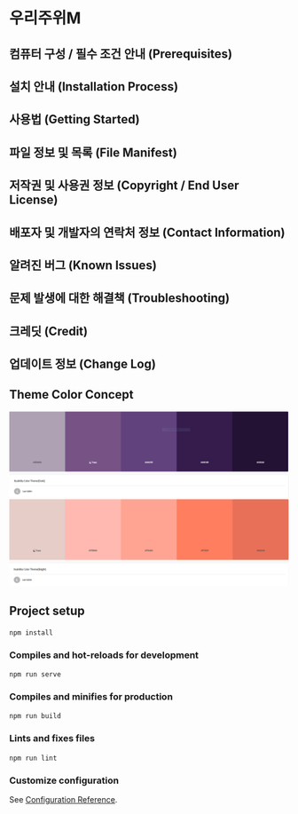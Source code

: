 # 우리주위M

## 컴퓨터 구성 / 필수 조건 안내 (Prerequisites)

## 설치 안내 (Installation Process)

## 사용법 (Getting Started)

## 파일 정보 및 목록 (File Manifest)

## 저작권 및 사용권 정보 (Copyright / End User License)

## 배포자 및 개발자의 연락처 정보 (Contact Information)

## 알려진 버그 (Known Issues)

## 문제 발생에 대한 해결책 (Troubleshooting)

## 크레딧 (Credit)

## 업데이트 정보 (Change Log)



## Theme Color Concept
![theme_color_1](./reference/theme_color_1.png)
![theme_color_2](./reference/theme_color_2.png)




## Project setup
```
npm install
```

### Compiles and hot-reloads for development
```
npm run serve
```

### Compiles and minifies for production
```
npm run build
```

### Lints and fixes files
```
npm run lint
```

### Customize configuration
See [Configuration Reference](https://cli.vuejs.org/config/).

